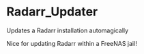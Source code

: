 # Radarr_Updater
Updates a Radarr installation automagically

Nice for updating Radarr within a FreeNAS jail!
